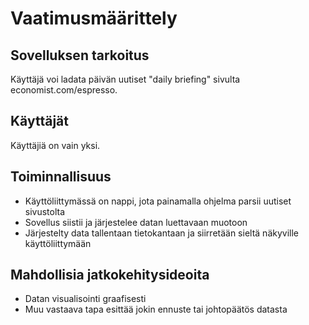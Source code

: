 # Vaatimusmäärittely
## Sovelluksen tarkoitus
Käyttäjä voi ladata päivän uutiset "daily briefing" sivulta economist.com/espresso.
## Käyttäjät
Käyttäjiä on vain yksi.
## Toiminnallisuus
- Käyttöliittymässä on nappi, jota painamalla ohjelma parsii uutiset sivustolta
- Sovellus siistii ja järjestelee datan luettavaan muotoon
- Järjestelty data tallentaan tietokantaan ja siirretään sieltä näkyville käyttöliittymään
## Mahdollisia jatkokehitysideoita
- Datan visualisointi graafisesti
- Muu vastaava tapa esittää jokin ennuste tai johtopäätös datasta